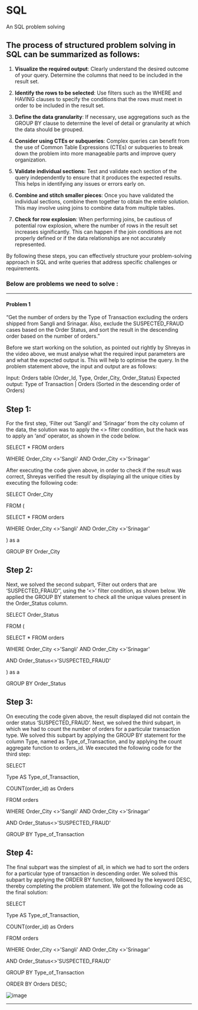 # SQL
An SQL problem solving

## The process of structured problem solving in SQL can be summarized as follows:

1. **Visualize the required output**: Clearly understand the desired outcome of your query. Determine the columns that need to be included in the result set.

2. **Identify the rows to be selected**: Use filters such as the WHERE and HAVING clauses to specify the conditions that the rows must meet in order to be included in the result set.

3. **Define the data granularity**: If necessary, use aggregations such as the GROUP BY clause to determine the level of detail or granularity at which the data should be grouped.

4. **Consider using CTEs or subqueries**: Complex queries can benefit from the use of Common Table Expressions (CTEs) or subqueries to break down the problem into more manageable parts and improve query organization.

5. **Validate individual sections:** Test and validate each section of the query independently to ensure that it produces the expected results. This helps in identifying any issues or errors early on.

6. **Combine and stitch smaller pieces**: Once you have validated the individual sections, combine them together to obtain the entire solution. This may involve using joins to combine data from multiple tables.

7. **Check for row explosion**: When performing joins, be cautious of potential row explosion, where the number of rows in the result set increases significantly. This can happen if the join conditions are not properly defined or if the data relationships are not accurately represented.

By following these steps, you can effectively structure your problem-solving approach in SQL and write queries that address specific challenges or requirements.

### Below are problems we need to solve :
--------------------------------------------------------------
#### Problem 1

“Get the number of orders by the Type of Transaction excluding the orders shipped from Sangli and Srinagar. Also, exclude the SUSPECTED_FRAUD cases based on the Order Status, and sort the result in the descending order based on the number of orders.”

 
Before we start working on the solution, as pointed out rightly by Shreyas in the video above, we must analyse what the required input parameters are and what the expected output is. This will help to optimise the query. In the problem statement above, the input and output are as follows:

Input: Orders table (Order_Id, Type, Order_City, Order_Status)
Expected output: Type of Transaction | Orders (Sorted in the descending order of Orders)


## Step 1: 

For the first step, ‘Filter out ‘Sangli’ and ‘Srinagar’ from the city column of the data, the solution was to apply the <> filter condition, but the hack was to apply an ‘and’ operator, as shown in the code below.

     

SELECT * FROM orders

WHERE Order_City <>'Sangli' AND Order_City <>'Srinagar'
 

After executing the code given above, in order to check if the result was correct, Shreyas verified the result by displaying all the unique cities by executing the following code:

SELECT Order_City 

FROM (

SELECT * FROM orders

WHERE Order_City <>'Sangli' AND Order_City <>'Srinagar'

) as a

GROUP BY Order_City 
 


## Step 2:

 

Next, we solved the second subpart, ‘Filter out orders that are ‘SUSPECTED_FRAUD’’, using the ‘<>’ filter condition, as shown below. We applied the GROUP BY statement to check all the unique values present in the Order_Status column.

 

SELECT Order_Status

FROM (

SELECT * FROM orders

WHERE Order_City <>'Sangli' AND Order_City <>'Srinagar'

AND Order_Status<>'SUSPECTED_FRAUD'

) as a

GROUP BY Order_Status
 

## Step 3:

 
On executing the code given above, the result displayed did not contain the order status ‘SUSPECTED_FRAUD’. Next, we solved the third subpart, in which we had to count the number of orders for a particular transaction type. We solved this subpart by applying the GROUP BY statement for the column Type, named as Type_of_Transaction, and by applying the count aggregate function to orders_id. We executed the following code for the third step:


SELECT 

Type AS Type_of_Transaction,

COUNT(order_id) as Orders

FROM orders

WHERE Order_City <>'Sangli' AND Order_City <>'Srinagar'

AND Order_Status<>'SUSPECTED_FRAUD'

GROUP BY Type_of_Transaction
 

## Step 4:

 
The final subpart was the simplest of all, in which we had to sort the orders for a particular type of transaction in descending order. We solved this subpart by applying the ORDER BY function, followed by the keyword DESC, thereby completing the problem statement. We got the following code as the final solution:

 

SELECT 

Type AS Type_of_Transaction,

COUNT(order_id) as Orders

FROM orders

WHERE Order_City <>'Sangli' AND Order_City <>'Srinagar'

AND Order_Status<>'SUSPECTED_FRAUD'

GROUP BY Type_of_Transaction

ORDER BY Orders DESC;


![image](https://github.com/RajishNair09/SQL/assets/115383187/ceb5741f-e6c2-48fa-905a-81f636038845)


--------------------------------------------------------------

